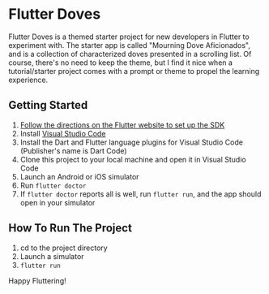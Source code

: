 # Flutter Doves

Flutter Doves is a themed starter project for new developers in Flutter to experiment with.
The starter app is called "Mourning Dove Aficionados", and is a collection of characterized doves presented in a scrolling list.
Of course, there's no need to keep the theme, but I find it nice when a tutorial/starter project comes with a prompt or theme to propel the learning experience.

## Getting Started

1. [Follow the directions on the Flutter website to set up the SDK](https://flutter.dev/docs/get-started/install)
2. Install [Visual Studio Code](https://code.visualstudio.com/)
3. Install the Dart and Flutter language plugins for Visual Studio Code (Publisher's name is Dart Code)
4. Clone this project to your local machine and open it in Visual Studio Code
5. Launch an Android or iOS simulator
6. Run `flutter doctor`
7. If `flutter doctor` reports all is well, run `flutter run`, and the app should open in your simulator

## How To Run The Project

1. cd to the project directory
2. Launch a simulator
3. `flutter run`

Happy Fluttering!
